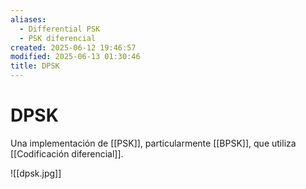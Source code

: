 ```yaml
---
aliases:
  - Differential PSK
  - PSK diferencial
created: 2025-06-12 19:46:57
modified: 2025-06-13 01:30:46
title: DPSK
---
```


# DPSK

Una implementación de [[PSK]], particularmente [[BPSK]], que utiliza [[Codificación diferencial]].

![[dpsk.jpg]]
